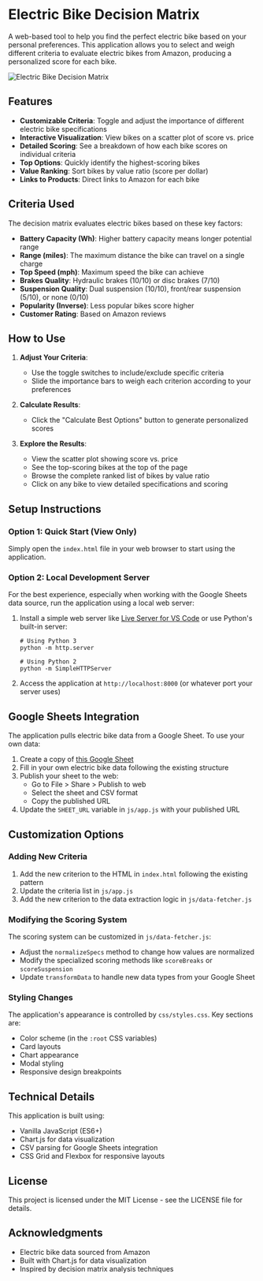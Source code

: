 # Electric Bike Decision Matrix

A web-based tool to help you find the perfect electric bike based on your personal preferences. This application allows you to select and weigh different criteria to evaluate electric bikes from Amazon, producing a personalized score for each bike.

![Electric Bike Decision Matrix](screenshot.png)

## Features

- **Customizable Criteria**: Toggle and adjust the importance of different electric bike specifications
- **Interactive Visualization**: View bikes on a scatter plot of score vs. price
- **Detailed Scoring**: See a breakdown of how each bike scores on individual criteria
- **Top Options**: Quickly identify the highest-scoring bikes
- **Value Ranking**: Sort bikes by value ratio (score per dollar)
- **Links to Products**: Direct links to Amazon for each bike

## Criteria Used

The decision matrix evaluates electric bikes based on these key factors:

- **Battery Capacity (Wh)**: Higher battery capacity means longer potential range
- **Range (miles)**: The maximum distance the bike can travel on a single charge
- **Top Speed (mph)**: Maximum speed the bike can achieve
- **Brakes Quality**: Hydraulic brakes (10/10) or disc brakes (7/10)
- **Suspension Quality**: Dual suspension (10/10), front/rear suspension (5/10), or none (0/10)
- **Popularity (Inverse)**: Less popular bikes score higher
- **Customer Rating**: Based on Amazon reviews

## How to Use

1. **Adjust Your Criteria**:
   - Use the toggle switches to include/exclude specific criteria
   - Slide the importance bars to weigh each criterion according to your preferences

2. **Calculate Results**:
   - Click the "Calculate Best Options" button to generate personalized scores

3. **Explore the Results**:
   - View the scatter plot showing score vs. price
   - See the top-scoring bikes at the top of the page
   - Browse the complete ranked list of bikes by value ratio
   - Click on any bike to view detailed specifications and scoring

## Setup Instructions

### Option 1: Quick Start (View Only)
Simply open the `index.html` file in your web browser to start using the application.

### Option 2: Local Development Server
For the best experience, especially when working with the Google Sheets data source, run the application using a local web server:

1. Install a simple web server like [Live Server for VS Code](https://marketplace.visualstudio.com/items?itemName=ritwickdey.LiveServer) or use Python's built-in server:
   ```
   # Using Python 3
   python -m http.server
   
   # Using Python 2
   python -m SimpleHTTPServer
   ```

2. Access the application at `http://localhost:8000` (or whatever port your server uses)

## Google Sheets Integration

The application pulls electric bike data from a Google Sheet. To use your own data:

1. Create a copy of [this Google Sheet](https://docs.google.com/spreadsheets/d/1tIvJUpsIzu0cIG0tfvf3iPvEnJH-A8qLzd82TLGl8yk/edit?usp=sharing)
2. Fill in your own electric bike data following the existing structure
3. Publish your sheet to the web:
   - Go to File > Share > Publish to web
   - Select the sheet and CSV format
   - Copy the published URL
4. Update the `SHEET_URL` variable in `js/app.js` with your published URL

## Customization Options

### Adding New Criteria

1. Add the new criterion to the HTML in `index.html` following the existing pattern
2. Update the criteria list in `js/app.js`
3. Add the new criterion to the data extraction logic in `js/data-fetcher.js`

### Modifying the Scoring System

The scoring system can be customized in `js/data-fetcher.js`:

- Adjust the `normalizeSpecs` method to change how values are normalized
- Modify the specialized scoring methods like `scoreBreaks` or `scoreSuspension`
- Update `transformData` to handle new data types from your Google Sheet

### Styling Changes

The application's appearance is controlled by `css/styles.css`. Key sections are:

- Color scheme (in the `:root` CSS variables)
- Card layouts
- Chart appearance
- Modal styling
- Responsive design breakpoints

## Technical Details

This application is built using:

- Vanilla JavaScript (ES6+)
- Chart.js for data visualization
- CSV parsing for Google Sheets integration
- CSS Grid and Flexbox for responsive layouts

## License

This project is licensed under the MIT License - see the LICENSE file for details.

## Acknowledgments

- Electric bike data sourced from Amazon
- Built with Chart.js for data visualization
- Inspired by decision matrix analysis techniques 